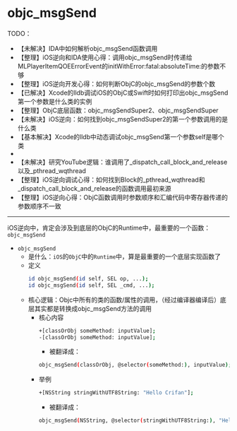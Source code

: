 # objc_msgSend

TODO：

* 【未解决】IDA中如何解析objc_msgSend函数调用
* 【整理】iOS逆向和IDA使用心得：调用objc_msgSend时传递给MLPlayerItemQOEErrorEvent的initWithError:fatal:absoluteTime:的参数不够
* 【整理】iOS逆向开发心得：如何判断ObjC的objc_msgSend的参数个数
* 【已解决】Xcode的lldb调试iOS的ObjC或Swift时如何打印出objc_msgSend第一个参数是什么类的实例
* 【整理】ObjC底层函数：objc_msgSendSuper2、objc_msgSendSuper
* 【未解决】iOS逆向：如何找到objc_msgSendSuper2的第一个参数调用的是什么类
* 【基本解决】Xcode的lldb中动态调试objc_msgSend第一个参数self是哪个类
* 
* 【未解决】研究YouTube逻辑：谁调用了_dispatch_call_block_and_release以及_pthread_wqthread
* 【整理】iOS逆向调试心得：如何找到Block的_pthread_wqthread和_dispatch_call_block_and_release的函数调用最初来源
* 【整理】iOS逆向心得：ObjC函数调用时参数顺序和汇编代码中寄存器传递的参数顺序不一致

---

iOS逆向中，肯定会涉及到底层的ObjC的Runtime中，最重要的一个函数：`objc_msgSend`

* `objc_msgSend`
  * 是什么：`iOS`的`ObjC`中的`Runtime`中，算是最重要的一个底层实现函数了
  * 定义
    ```bash
    id objc_msgSend(id self, SEL op, ...);
    id objc_msgSend(id self, SEL _cmd, ...);
    ```
  * 核心逻辑：Objc中所有的类的函数/属性的调用，（经过编译器编译后）底层其实都是转换成objc_msgSend方法的调用
      * 核心内容
        ```bash
        +[classOrObj someMethod: inputValue];
        -[classOrObj someMethod: inputValue];
        ```
        * 被翻译成：
        ```bash
        objc_msgSend(classOrObj, @selector(someMethod:), inputValue);
        ```
      * 举例
        ```bash
        +[NSString stringWithUTF8String: "Hello Crifan"];
        ```
        * 被翻译成：
        ```bash
        objc_msgSend(NSString, @selector(stringWithUTF8String:), "Hello Crifan");
        ```

